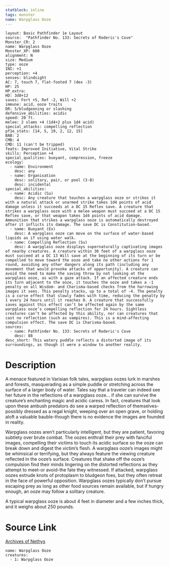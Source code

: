 ```yaml
---
statblock: inline
tags: monster
name: Warpglass Ooze
---
```

```statblock
layout: Basic Pathfinder 1e Layout
source:  "Pathfinder No. 133: Secrets of Roderic's Cove"
Monster_CR: 2
name: Warpglass Ooze
Monster_XP: 600
alignment: N
size: Medium
type: ooze
INI: +1
perception: +4
senses: blindsight
AC: 7, touch 7, flat-footed 7 (dex -3)
HP: 25
HP_extra: 
HD: 3d8+12
saves: Fort +5, Ref -2, Will +2
immune: acid, ooze traits
DR: 5/bludgeoning or slashing
defensive_abilities: acidic
speed: 20 ft.
melee: 2 slams +4 (1d4+2 plus 1d4 acid)
special_attacks: compelling reflection
pf1e_stats: [14, 5, 19, 2, 12, 15]
BAB: 2
CMB: 4
CMD: 11 (can't be tripped)
feats: Improved Initiative, Vital Strike
skills: Perception +4
special_qualities: buoyant, compression, freeze
ecology:
  - name: Environment
    desc: any
  - name: Organisation
    desc: solitary, pair, or pool (3-8)
    desc: incidental
special_abilities:
  - name: Acidic (Su)
    desc: Any creature that touches a warpglass ooze or strikes it with a natural attack or unarmed strike takes 1d4 points of acid damage unless it succeeds at a DC 15 Reflex save. A creature that strikes a warpglass ooze with a melee weapon must succeed at a DC 15 Reflex save, or that weapon takes 1d4 points of acid damage. Ammunition that strikes a warpglass ooze is automatically destroyed after it inflicts its damage. The save DC is Constitution-based.
  - name: Buoyant (Ex)
    desc: A warpglass ooze can move on the surface of water-based liquids as if using water walk.
  - name: Compelling Reflection (Su)
    desc: A warpglass ooze displays supernaturally captivating images of nearby creatures. A creature within 30 feet of a warpglass ooze must succeed at a DC 13 Will save at the beginning of its turn or be compelled to move toward the ooze and take no other actions for 1 round, avoiding any other dangers along its path (including any movement that would provoke attacks of opportunity). A creature can avoid the need to make the saving throw by not looking at the warpglass ooze, as with a gaze attack. If an affected creature ends its turn adjacent to the ooze, it touches the ooze and takes a -1 penalty on all Wisdom- and Charisma-based checks from the harrowing images it sees. This penalty stacks, up to a total of -4. The penalty is a curse effect that slowly fades with time, reducing the penalty by 1 every 24 hours until it reaches 0. A creature that successfully saves against this effect can’t be affected again by the same warpglass ooze’s compelling reflection for 24 hours. Sightless creatures can’t be affected by this ability, nor can creatures that cast no reflection (such as vampires). This is a mind-affecting compulsion effect. The save DC is Charisma-based.
sources:
  - name: Pathfinder No. 133: Secrets of Roderic's Cove
    desc: 88
desc_short: This watery puddle reflects a distorted image of its surroundings, as though it were a window to another reality.
```
# Description
A menace featured in Varisian folk tales, warpglass oozes lurk in marshes and forests, masquerading as a simple puddle or stretching across the surface of a larger body of water. Tales say that a traveler can indeed see her future in the reflections of a warpglass ooze... if she can survive the creature’s enchanting magic and acidic caress. In fact, creatures that look upon these ambush predators do see a warped reflection of themselves-possibly dressed as a regal knight, weeping over an open grave, or holding aloft a valuable bauble-though there is no evidence the images are founded in reality.

 Warpglass oozes aren’t particularly intelligent, but they are patient, favoring subtlety over brute combat. The oozes enthrall their prey with fanciful images, compelling their victims to touch its acidic surface so the ooze can break down and digest the victim’s flesh. A warpglass ooze’s images might be whimsical or terrifying, but they always feature the viewing creature reflected in the ooze’s surface. Creatures that shake off the ooze’s compulsion find their minds lingering on the distorted reflections as they attempt to meet-or avoid-the fate they witnessed. If attacked, warpglass oozes extrude knots of protoplasm to bludgeon foes, but they often retreat in the face of powerful opposition. Warpglass oozes typically don’t pursue escaping prey as long as other food sources remain available, but if hungry enough, an ooze may follow a solitary creature.

 A typical warpglass ooze is about 4 feet in diameter and a few inches thick, and it weighs about 250 pounds.
# Source Link
[Archives of Nethys](https://aonprd.com/MonsterDisplay.aspx?ItemName=Warpglass%20Ooze)
```encounter-table
name: Warpglass Ooze
creatures:
  - 1: Warpglass Ooze
```

